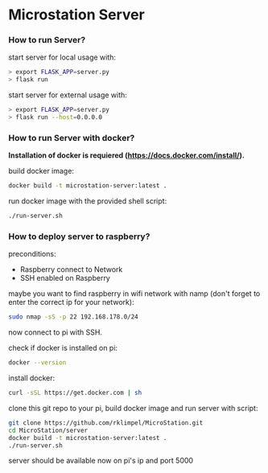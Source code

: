 # Microstation Server

### How to run Server?

start server for local usage with:
```bash
> export FLASK_APP=server.py
> flask run
```

start server for external usage with:
```bash
> export FLASK_APP=server.py
> flask run --host=0.0.0.0
```

### How to run Server with docker?

**Installation of docker is requiered (https://docs.docker.com/install/).**


build docker image:
```sh
docker build -t microstation-server:latest .
```


run docker image with the provided shell script:
```sh
./run-server.sh
```

### How to deploy server to raspberry?

preconditions:
- Raspberry connect to Network
- SSH enabled on Raspberry

maybe you want to find raspberry in wifi network with namp (don't forget to enter the correct ip for your network):
```sh
sudo nmap -sS -p 22 192.168.178.0/24
```

now connect to pi with SSH.

check if docker is installed on pi:
```sh
docker --version
```

install docker:
```sh
curl -sSL https://get.docker.com | sh
```

clone this git repo to your pi, build docker image and run server with script:
```sh
git clone https://github.com/rklimpel/MicroStation.git
cd MicroStation/server
docker build -t microstation-server:latest .
./run-server.sh
```

server should be available now on pi's ip and port 5000
